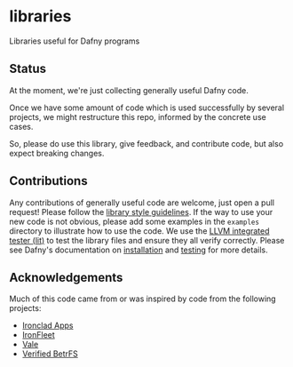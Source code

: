 # libraries

Libraries useful for Dafny programs

## Status

At the moment, we're just collecting generally useful Dafny code.

Once we have some amount of code which is used successfully by several projects, we might restructure this repo, informed by the concrete use cases.

So, please do use this library, give feedback, and contribute code, but also expect breaking changes.

## Contributions

Any contributions of generally useful code are welcome, just open a pull request!  Please follow the [library style guidelines](STYLE.md).  If the way to use your new code is not obvious, please add some examples in the `examples` directory to illustrate how to use the code.  We use the [LLVM integrated tester (lit)](https://llvm.org/docs/CommandGuide/lit.html) to test the library files and ensure they all verify correctly.  Please see Dafny's documentation on [installation](https://github.com/dafny-lang/dafny/wiki/INSTALL) and [testing](https://github.com/dafny-lang/dafny/wiki/Running-Dafny's-test-suite) for more details.

## Acknowledgements

Much of this code came from or was inspired by code from the following projects:

* [Ironclad Apps](https://github.com/microsoft/Ironclad/tree/main/ironclad-apps)
* [IronFleet](https://github.com/microsoft/Ironclad/tree/main/ironfleet)
* [Vale](https://github.com/project-everest/vale/tree/legacy_dafny)
* [Verified BetrFS](https://github.com/vmware-labs/verified-betrfs)

